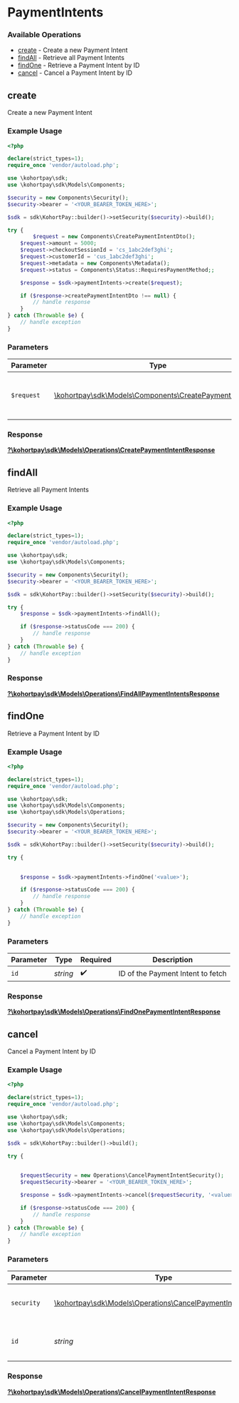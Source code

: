# PaymentIntents


### Available Operations

* [create](#create) - Create a new Payment Intent
* [findAll](#findall) - Retrieve all Payment Intents
* [findOne](#findone) - Retrieve a Payment Intent by ID
* [cancel](#cancel) - Cancel a Payment Intent by ID

## create

Create a new Payment Intent

### Example Usage

```php
<?php

declare(strict_types=1);
require_once 'vendor/autoload.php';

use \kohortpay\sdk;
use \kohortpay\sdk\Models\Components;

$security = new Components\Security();
$security->bearer = '<YOUR_BEARER_TOKEN_HERE>';

$sdk = sdk\KohortPay::builder()->setSecurity($security)->build();

try {
        $request = new Components\CreatePaymentIntentDto();
    $request->amount = 5000;
    $request->checkoutSessionId = 'cs_1abc2def3ghi';
    $request->customerId = 'cus_1abc2def3ghi';
    $request->metadata = new Components\Metadata();
    $request->status = Components\Status::RequiresPaymentMethod;;

    $response = $sdk->paymentIntents->create($request);

    if ($response->createPaymentIntentDto !== null) {
        // handle response
    }
} catch (Throwable $e) {
    // handle exception
}
```

### Parameters

| Parameter                                                                                                    | Type                                                                                                         | Required                                                                                                     | Description                                                                                                  |
| ------------------------------------------------------------------------------------------------------------ | ------------------------------------------------------------------------------------------------------------ | ------------------------------------------------------------------------------------------------------------ | ------------------------------------------------------------------------------------------------------------ |
| `$request`                                                                                                   | [\kohortpay\sdk\Models\Components\CreatePaymentIntentDto](../../Models/Components/CreatePaymentIntentDto.md) | :heavy_check_mark:                                                                                           | The request object to use for the request.                                                                   |


### Response

**[?\kohortpay\sdk\Models\Operations\CreatePaymentIntentResponse](../../Models/Operations/CreatePaymentIntentResponse.md)**


## findAll

Retrieve all Payment Intents

### Example Usage

```php
<?php

declare(strict_types=1);
require_once 'vendor/autoload.php';

use \kohortpay\sdk;
use \kohortpay\sdk\Models\Components;

$security = new Components\Security();
$security->bearer = '<YOUR_BEARER_TOKEN_HERE>';

$sdk = sdk\KohortPay::builder()->setSecurity($security)->build();

try {
    $response = $sdk->paymentIntents->findAll();

    if ($response->statusCode === 200) {
        // handle response
    }
} catch (Throwable $e) {
    // handle exception
}
```


### Response

**[?\kohortpay\sdk\Models\Operations\FindAllPaymentIntentsResponse](../../Models/Operations/FindAllPaymentIntentsResponse.md)**


## findOne

Retrieve a Payment Intent by ID

### Example Usage

```php
<?php

declare(strict_types=1);
require_once 'vendor/autoload.php';

use \kohortpay\sdk;
use \kohortpay\sdk\Models\Components;
use \kohortpay\sdk\Models\Operations;

$security = new Components\Security();
$security->bearer = '<YOUR_BEARER_TOKEN_HERE>';

$sdk = sdk\KohortPay::builder()->setSecurity($security)->build();

try {
    

    $response = $sdk->paymentIntents->findOne('<value>');

    if ($response->statusCode === 200) {
        // handle response
    }
} catch (Throwable $e) {
    // handle exception
}
```

### Parameters

| Parameter                         | Type                              | Required                          | Description                       |
| --------------------------------- | --------------------------------- | --------------------------------- | --------------------------------- |
| `id`                              | *string*                          | :heavy_check_mark:                | ID of the Payment Intent to fetch |


### Response

**[?\kohortpay\sdk\Models\Operations\FindOnePaymentIntentResponse](../../Models/Operations/FindOnePaymentIntentResponse.md)**


## cancel

Cancel a Payment Intent by ID

### Example Usage

```php
<?php

declare(strict_types=1);
require_once 'vendor/autoload.php';

use \kohortpay\sdk;
use \kohortpay\sdk\Models\Components;
use \kohortpay\sdk\Models\Operations;

$sdk = sdk\KohortPay::builder()->build();

try {
    

    $requestSecurity = new Operations\CancelPaymentIntentSecurity();
    $requestSecurity->bearer = '<YOUR_BEARER_TOKEN_HERE>';

    $response = $sdk->paymentIntents->cancel($requestSecurity, '<value>');

    if ($response->statusCode === 200) {
        // handle response
    }
} catch (Throwable $e) {
    // handle exception
}
```

### Parameters

| Parameter                                                                                                              | Type                                                                                                                   | Required                                                                                                               | Description                                                                                                            |
| ---------------------------------------------------------------------------------------------------------------------- | ---------------------------------------------------------------------------------------------------------------------- | ---------------------------------------------------------------------------------------------------------------------- | ---------------------------------------------------------------------------------------------------------------------- |
| `security`                                                                                                             | [\kohortpay\sdk\Models\Operations\CancelPaymentIntentSecurity](../../Models/Operations/CancelPaymentIntentSecurity.md) | :heavy_check_mark:                                                                                                     | The security requirements to use for the request.                                                                      |
| `id`                                                                                                                   | *string*                                                                                                               | :heavy_check_mark:                                                                                                     | ID of the Payment Intent to cancel                                                                                     |


### Response

**[?\kohortpay\sdk\Models\Operations\CancelPaymentIntentResponse](../../Models/Operations/CancelPaymentIntentResponse.md)**


